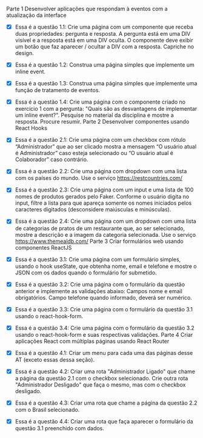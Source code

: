 Parte 1 Desenvolver aplicações que respondam à eventos com a atualização da interface

- [x] Essa é a questão 1.1: Crie uma página com um componente que receba duas propriedades: pergunta e resposta. A pergunta está em uma DIV visível e a resposta está em uma DIV oculta. O componente deve exibir um botão que faz aparecer / ocultar a DIV com a resposta. Capriche no design.

- [x] Essa é a questão 1.2: Construa uma página simples que implemente um inline event.

- [x] Essa é a questão 1.3: Construa uma página simples que implemente uma função de tratamento de eventos.

- [x] Essa é a questão 1.4: Crie uma página com o componente criado no exercício 1 com a pergunta: "Quais são as desvantagens de implementar um inline event?". Pesquise no material da disciplina e mostre a resposta. Procure resumir.
Parte 2 Desenvolver componentes usando React Hooks

- [x] Essa é a questão 2.1: Crie uma página com um checkbox com rótulo “Administrador” que ao ser clicado mostra a mensagem “O usuário atual é Administrador” caso esteja selecionado ou “O usuário atual é Colaborador” caso contrário.
- [x] Essa é a questão 2.2: Crie uma página com dropdown com uma lista com os países do mundo. Use o serviço https://restcountries.com/
- [x] Essa é a questão 2.3: Crie uma página com um input e uma lista de 100 nomes de produtos gerados pelo Faker. Conforme o usuário digita no input, filtre a lista para que apareça somente os nomes iniciados pelos caracteres digitados (desconsidere maiúsculas e minúsculas).
- [x] Essa é a questão 2.4: Crie uma página com um dropdown com uma lista de categorias de pratos de um restaurante que, ao ser selecionado, mostre a descrição e a imagem da categoria selecionada. Use o serviço https://www.themealdb.com/
Parte 3 Criar formulários web usando componentes ReactJS

- [x] Essa é a questão 3.1: Crie uma página com um formulário simples, usando o hook useState, que obtenha nome, email e telefone e mostre o JSON com os dados quando o formulário for submetido.
- [x] Essa é a questão 3.2: Crie uma página com o formulário da questão anterior e implemente as validações abaixo:
Campos nome e email obrigatórios.
Campo telefone quando informado, deverá ser numérico.
- [x] Essa é a questão 3.3: Crie uma página com o formulário da questão 3.1 usando o react-hook-form.
- [x] Essa é a questão 3.4: Crie uma página com o formulário da questão 3.2 usando o react-hook-form e suas respectivas validações.
Parte 4 Criar aplicações React com múltiplas páginas usando React Router

- [x] Essa é a questão 4.1: Criar um menu para cada uma das páginas desse AT (exceto essas dessa seção).
- [x] Essa é a questão 4.2: Criar uma rota "Administrador Ligado" que chame a página da questão 2.1 com o checkbox selecionado. Crie outra rota "Administrador Desligado" que faça o mesmo, mas com o checkbox desligado.
- [x] Essa é a questão 4.3: Criar uma rota que chame a página da questão 2.2 com o Brasil selecionado.
- [x] Essa é a questão 4.4: Criar uma rota que faça aparecer o formulário da questão 3.1 preenchido com dados.
